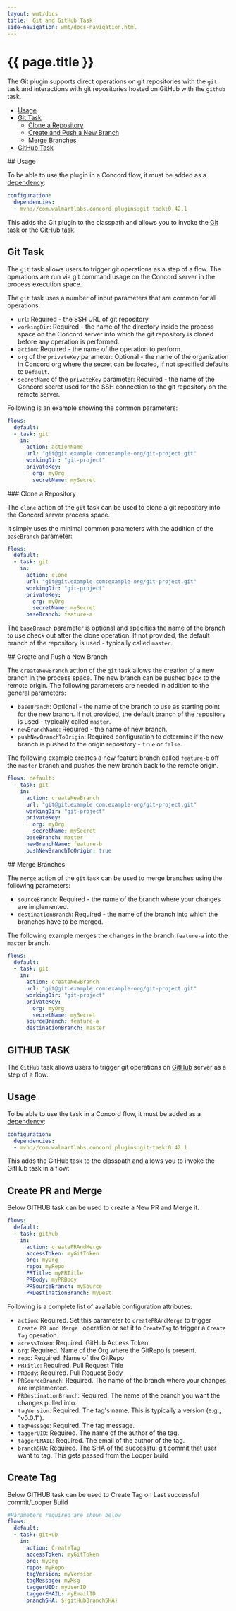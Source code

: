 ```yaml
---
layout: wmt/docs
title:  Git and GitHub Task
side-navigation: wmt/docs-navigation.html
---
```


# {{ page.title }}

The Git plugin supports direct operations on git repositories with the `git`
task and interactions with git repositories hosted on GitHub with the `github`
task.

- [Usage](#usage)
- [Git Task](#git-task)
  - [Clone a Repository](#clone)
  - [Create and Push a New Branch](#branch)
  - [Merge Branches](#merge)
- [GitHub Task](#github-task)
  
<a name="usage"/>
## Usage

To be able to use the plugin in a Concord flow, it must be added as a
[dependency](../getting-started/concord-dsl.html#dependencies):

```yaml
configuration:
  dependencies:
  - mvn://com.walmartlabs.concord.plugins:git-task:0.42.1
```

This adds the Git plugin to the classpath and allows you to invoke the
[Git task](#git-task) or the [GitHub task](#github-task).

## Git Task

The `git` task allows users to trigger git operations as a step of a flow. The
operations are run via git command usage on the Concord server in the process
execution space.

The `git` task uses a number of input parameters that are common for all
operations:

- `url`: Required - the SSH URL of git repository
- `workingDir`: Required - the name of the directory inside the process space on
  the Concord server into which the git repository is cloned before any
  operation is performed.
- `action`: Required - the name of the operation to perform.
- `org` of the `privateKey` parameter: Optional - the name of the organization
  in Concord org where the secret can be located, if not specified defaults to
  `Default`.
- `secretName` of the `privateKey` parameter: Required - the name of the Concord
  secret used for the SSH connection to the git repository on the remote server.

Following is an example showing the common parameters:

```yaml
flows:
  default:
  - task: git
    in:
      action: actionName
      url: "git@git.example.com:example-org/git-project.git"
      workingDir: "git-project"
      privateKey:
        org: myOrg
        secretName: mySecret
```

<a name="clone"/>
### Clone a Repository

The `clone` action of the `git` task can be used to clone a git repository into
the Concord server process space.

It simply uses the minimal common parameters with the addition of the
`baseBranch` parameter:

```yaml
flows:
  default:
  - task: git
    in:
      action: clone
      url: "git@git.example.com:example-org/git-project.git"
      workingDir: "git-project"
      privateKey:
        org: myOrg
        secretName: mySecret
      baseBranch: feature-a
```

The `baseBranch` parameter is optional and specifies the name of the branch to
use check out after the clone operation. If not provided, the default branch of
the repository is used - typically called `master`.

<a name="branch"/>
## Create and Push a New Branch

The `createNewBranch` action of the `git` task allows the creation of a new
branch in the process space. The new branch can be pushed back to the remote
origin. The following parameters are needed in addition to the general
parameters:

- `baseBranch`: Optional - the name of the branch to use as starting point for
the new branch. If not provided, the default branch of the repository is used -
typically called `master`.
- `newBranchName`: Required - the name of new branch.
- `pushNewBranchToOrigin`: Required configuration to determine if the new branch
is pushed to the origin repository - `true` or `false`.

The following example creates a new feature branch called `feature-b` off the
`master` branch and pushes the new branch back to the remote origin.

```yaml
flows: default:
  - task: git
    in:
      action: createNewBranch
      url: "git@git.example.com:example-org/git-project.git"
      workingDir: "git-project"
      privateKey:
        org: myOrg
        secretName: mySecret
      baseBranch: master
      newBranchName: feature-b
      pushNewBranchToOrigin: true
```

<a name="merge"/>
## Merge Branches

The `merge` action of the `git` task can be used to merge branches using the
following parameters:

- `sourceBranch`: Required - the name of the branch where your changes are
  implemented.
- `destinationBranch`: Required - the name of the branch into which the branches
  have to be merged.

The following example merges the changes in the branch `feature-a` into the
`master` branch.

```yaml
flows:
  default:
  - task: git
    in:
      action: createNewBranch
      url: "git@git.example.com:example-org/git-project.git"
      workingDir: "git-project"
      privateKey:
        org: myOrg
        secretName: mySecret
      sourceBranch: feature-a
      destinationBranch: master
```



         

## GITHUB TASK
The `GitHub` task allows users to trigger git operations on 
[GitHub](https://gecgithub01.walmart.com/) server as a step of a flow.

<a name="usage"/>

## Usage

To be able to use the task in a Concord flow, it must be added as a
[dependency](../getting-started/concord-dsl.html#dependencies):

```yaml
configuration:
  dependencies:
  - mvn://com.walmartlabs.concord.plugins:git-task:0.42.1
```

This adds the GitHub task to the classpath and allows you to invoke the GitHub task in a flow:

## Create PR and Merge 

Below GITHUB task can be used to create a New PR and Merge it.

```yaml
flows:
  default:
  - task: github
    in:
      action: createPRAndMerge
      accessToken: myGitToken
      org: myOrg
      repo: myRepo
      PRTitle: myPRTitle
      PRBody: myPRBody
      PRSourceBranch: mySource
      PRDestinationBranch: myDest
```

Following is a complete list of available configuration attributes:
- `action`: Required. Set this parameter to `createPRAndMerge` to trigger `Create PR and Merge ` operation or set it to             `CreateTag` to trigger a `Create Tag` operation.
- `accessToken`: Required. GitHub Access Token 
- `org`: Required. Name of the Org where the GitRepo is present.
- `repo`: Required. Name of the GitRepo
- `PRTitle`: Required. Pull Request Title
- `PRBody`: Required. Pull Request Body
- `PRSourceBranch`: Required. The name of the branch where your changes are implemented.
- `PRDestinationBranch`: Required. The name of the branch you want the changes pulled into.
- `tagVersion`: Required. The tag's name. This is typically a version (e.g., "v0.0.1").
- `tagMessage`: Required. The tag message.
- `taggerUID`: Required. The name of the author of the tag.
- `taggerEMAIL`: Required. The email of the author of the tag.
- `branchSHA`: Required. The SHA of the successful git commit that user want to tag. This gets passed from the Looper build


## Create Tag

Below GITHUB task can be used to Create Tag on Last successful commit/Looper Build

```yaml
#Parameters required are shown below
flows:
  default:
  - task: gitHub
    in:
      action: CreateTag
      accessToken: myGitToken
      org: myOrg
      repo: myRepo
      tagVersion: myVersion
      tagMessage: myMsg
      taggerUID: myUserID
      taggerEMAIL: myEmailID
      branchSHA: ${gitHubBranchSHA}
```

